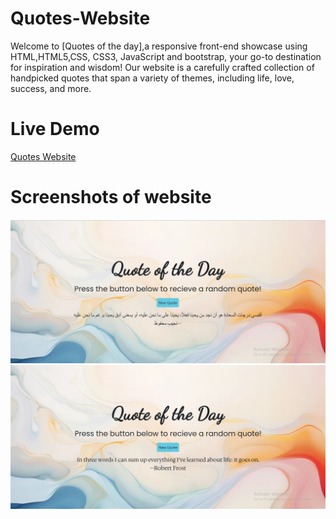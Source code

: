 # Quotes-Website
Welcome to [Quotes of the day],a responsive front-end showcase using HTML,HTML5,CSS, CSS3,  JavaScript and bootstrap, your go-to destination for inspiration and wisdom! Our website is a carefully crafted collection of handpicked quotes that span a variety of themes, including life, love, success, and more.
# Live Demo
[Quotes Website](https://menna-elsallamy.github.io/Quotes-Website/)
# Screenshots of website
![Capture-One](https://github.com/Menna-Elsallamy/Quotes-Website/blob/main/Website%20Screenshots/Capture%201.PNG)
![Capture-Two](https://github.com/Menna-Elsallamy/Quotes-Website/blob/main/Website%20Screenshots/Capture%202.PNG)
